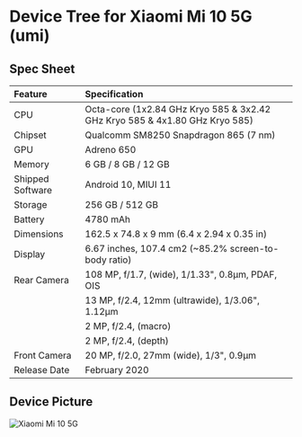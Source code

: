 #  Device Tree for Xiaomi Mi 10 5G (umi)

## Spec Sheet

| Feature                 | Specification                                                              |
| :---------------------- | :--------------------------------                                          |
| CPU                     | Octa-core (1x2.84 GHz Kryo 585 & 3x2.42 GHz Kryo 585 & 4x1.80 GHz Kryo 585)|
| Chipset                 | Qualcomm SM8250 Snapdragon 865 (7 nm)                                      |
| GPU                     | Adreno 650                                                                 |
| Memory                  | 6 GB / 8 GB / 12 GB                                                                |
| Shipped Software        | Android 10, MIUI 11                                                        |
| Storage                 | 256 GB / 512 GB                                                            |
| Battery                 | 4780 mAh                                                                   |
| Dimensions              | 162.5 x 74.8 x 9 mm (6.4 x 2.94 x 0.35 in)                               |
| Display                 | 6.67 inches, 107.4 cm2 (~85.2% screen-to-body ratio)                       |
| Rear Camera             | 108 MP, f/1.7, (wide), 1/1.33", 0.8µm, PDAF, OIS                            |
|                         | 13 MP, f/2.4, 12mm (ultrawide), 1/3.06", 1.12µm                                     |
|                         | 2 MP, f/2.4, (macro)                                                   |
|                         | 2 MP, f/2.4, (depth)                                                   |
| Front Camera            | 20 MP, f/2.0, 27mm (wide), 1/3", 0.9µm                                   |
| Release Date            | February 2020                                                               |

## Device Picture

![Xiaomi Mi 10 5G](https://fdn2.gsmarena.com/vv/pics/xiaomi/xiaomi-mi-10-pro-5g-1.jpg "Xiaomi Mi 10 5G")


